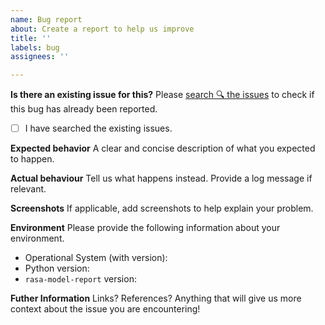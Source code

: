```yaml
---
name: Bug report
about: Create a report to help us improve
title: ''
labels: bug
assignees: ''

---
```


**Is there an existing issue for this?**
Please [search 🔍 the issues](https://github.com/brunohjs/rasa-model-report/issues) to check if this bug has already been reported.
- [ ] I have searched the existing issues.

**Expected behavior**
A clear and concise description of what you expected to happen.

**Actual behaviour**
Tell us what happens instead. Provide a log message if relevant.

**Screenshots**
If applicable, add screenshots to help explain your problem.

**Environment**
Please provide the following information about your environment.
 - Operational System (with version):
 - Python version:
 - `rasa-model-report` version: 

**Futher Information**
Links? References? Anything that will give us more context about the issue you are encountering!

